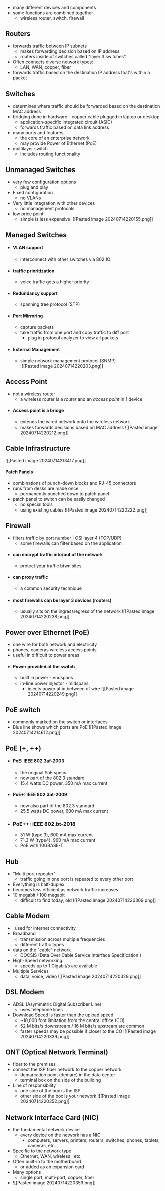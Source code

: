 - many different devices and components
- some functions are combined together
	- wireless router, switch, firewall

## Routers
- forwards traffic between IP subnets
	- makes forwarding decision based on IP address
	- routers inside of switches called "layer 3 switches"
- Often connects diverse network types:
	- LAN, WAN, copper, fiber
- forwards traffic based on the destination IP address that's within a packet

## Switches
- determines where traffic should be forwarded based on the destination MAC address
- bridging done in hardware - copper cable plugged in laptop or desktop
	- application-specific integrated circuit (ASIC)
	- forwards traffic based on data link address
- many ports and features 
	- the core of an enterprise network
	- may provide Power of Ethernet (PoE)
- multilayer switch 
	- includes routing functionality 

## Unmanaged Switches
- very few configuration options
	- plug and play
- Fixed configuration
	- no VLANs
- Very little integration with other devices
	- no management protocols
- low price point
	- simple is less expensive 
![[Pasted image 20240714220155.png]]
## Managed Switches
 - #### VLAN support
	- interconnect with other switches via 802.1Q
- #### traffic prioritization 
	- voice traffic gets a higher priority
- #### Redundancy support
	- spanning tree protocol (STP)
- #### Port Mirroring
	- capture packets
	- take traffic from one port and copy traffic to diff port 
		- plug in protocol analyzer to view all packets
- #### External Management
	- simple network management protocol (SNMP)\
![[Pasted image 20240714220203.png]]
## Access Point
- not a wireless router
	- a wireless router is a _router_ and an _access point_ in 1 device
- #### Access point is a bridge
	- extends the wired network onto the wireless network
	- makes forwards decisions based on MAC address
![[Pasted image 20240714220212.png]]
## Cable Infrastructure
![[Pasted image 20240714213417.png]]
#### Patch Panels
- combinations of punch-down blocks and RJ-45 connectors
- runs from desks are made once
	- permanently punched down to patch panel
- patch panel to switch can be easily changed 
	- no special tools
	- using existing cables
![[Pasted image 20240714220222.png]]
## Firewall
- filters traffic by port number | OSI layer 4 (TCP/UDP)
	- some firewalls can filter based on the application 
- #### can encrypt traffic into/out of the network
	- protect your traffic btwn sites
- #### can proxy traffic
	- a common security technique 
- #### most firewalls can be layer 3 devices (routers)
	- usually sits on the ingress/egress of the network
![[Pasted image 20240714220238.png]]
## Power over Ethernet (PoE)
- one wire for both network and electricity 
- phones, cameras wireless access points
- useful in difficult to power areas
- #### Power provided at the switch
	- built in power - endspans
	- in-line power injector - midspans 
		- injects power at in between of wire
![[Pasted image 20240714220249.png]]
## PoE switch
- commonly marked on the switch or interfaces
- Blue line shows which ports are PoE 
![[Pasted image 20240714214612.png]]
## PoE (+, ++)
- #### PoE: IEEE 802.3af-2003
	- the original PoE specs
	- now part of the 802.3 standard
	- 15.4 watts DC power, 350 mA max current
- #### PoE+: IEEE 802.3at-2009
	- now also part of the 802.3 standard 
	- 25.5 watts DC power, 600 mA max current
- ### PoE++: IEEE 802.bt-2018
	- 51 W (type 3), 600 mA max current
	- 71.3 W (type4), 960 mA max current 
	- PoE with 10GBASE-T

## Hub
- "Multi port repeater"
	- traffic going in one port is repeated to every other port
- Everything is half-duplex
- becomes less efficient as network traffic increases 
- 10 megabit / 100 megabit
	- difficult to find today, old
![[Pasted image 20240714220309.png]]
## Cable Modem
- _used for internet connectivity 
- Broadband
	- transmission across multiple frequencies
	- different traffic types
- data on the "cable" network
	- DOCSIS (Data Over Cable Service Interface Specification	)
- High-Speed networking
	- speeds up to 1 Gigabit/s are available
- Multiple Services
	- data, voice, video
![[Pasted image 20240714220329.png]]
##  DSL Modem
- ADSL (Asymmetric Digital Subscriber Line)
	- uses telephone lines
- Download Speed is faster than the upload speed 
	- ~10,000 foot limitation from the central office (CO)
	- 52 M bits/s downstream / 16 M bits/s upstream are common
	- faster speeds may be possible if closer to the CO
![[Pasted image 20240714220339.png]]
## ONT (Optical Network Terminal)
- fiber to the premises 
- connect the ISP fiber network to the copper network
	- demarcation point (demarc) in the data center
	- terminal box on the side of the building 
- Line of responsibility
	- one side of the box is the ISP
	- other side of the box is your network
![[Pasted image 20240714220352.png]]
## Network Interface Card (NIC)
- the fundamental network device
	- every device on the network has a NIC
		- computers, servers, printers, routers, switches, phones, tablets, cameras, etc.
- Specific to the network type
	- Ethernet, WAN, wireless , etc.
- Often built-in to the motherboard
	- or added as an expansion card 
- Many options
	- single port, multi-port, copper, fiber 
- ![[Pasted image 20240714220359.png]]